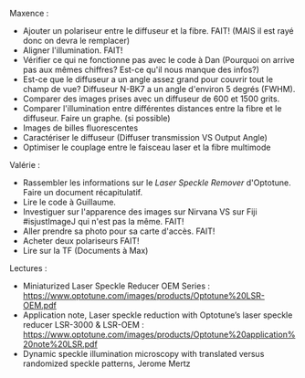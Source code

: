 Maxence : 
  - Ajouter un polariseur entre le diffuseur et la fibre. FAIT! (MAIS il est rayé donc on devra le remplacer)
  - Aligner l'illumination. FAIT!
  - Vérifier ce qui ne fonctionne pas avec le code à Dan (Pourquoi on arrive pas aux mêmes chiffres? Est-ce qu'il nous manque des infos?) 
  - Est-ce que le diffuseur a un angle assez grand pour couvrir tout le champ de vue? Diffuseur N-BK7 a un angle d'environ 5 degrés (FWHM).
  - Comparer des images prises avec un diffuseur de 600 et 1500 grits.
  - Comparer l'illumination entre différentes distances entre la fibre et le diffuseur. Faire un graphe. (si possible)
  - Images de billes fluorescentes 
  - Caractériser le diffuseur (Diffuser transmission VS Output Angle)
  - Optimiser le couplage entre le faisceau laser et la fibre multimode

Valérie : 
  - Rassembler les informations sur le *Laser Speckle Remover* d'Optotune. Faire un document récapitulatif. 
  - Lire le code à Guillaume.
  - Investiguer sur l'apparence des images sur Nirvana VS sur Fiji #isjustImageJ qui n'est pas la même. FAIT! 
  - Aller prendre sa photo pour sa carte d'accès. FAIT!
  - Acheter deux polariseurs FAIT!
  - Lire sur la TF (Documents à Max) 
  
Lectures : 
  - Miniaturized Laser Speckle Reducer OEM Series : https://www.optotune.com/images/products/Optotune%20LSR-OEM.pdf
  - Application note, Laser speckle reduction with Optotune’s laser speckle reducer LSR-3000 & LSR-OEM : https://www.optotune.com/images/products/Optotune%20application%20note%20LSR.pdf
  - Dynamic speckle illumination microscopy with translated versus randomized speckle patterns, Jerome Mertz
